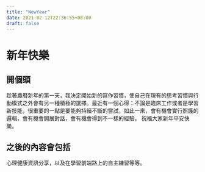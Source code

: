 ```yaml
---
title: "NewYear"
date: 2021-02-12T22:36:55+08:00
draft: false
---
```


# 新年快樂

## 開個頭

趁著農曆新年的第一天，我決定開始新的寫作習慣，使自己在現有的思考習慣與行動模式之外會有另一種積極的選擇。最近有一個心得：不論是臨床工作或者是學習新技能，很重要的一點是要能夠持續不斷的嘗試，如此一來，會有機會實行照護的邏輯，會有機會開展對話，會有機會得到不一樣的經驗。
祝福大家新年平安快樂。

## 之後的內容會包括

心理健康資訊分享，以及在學習前端路上的自主練習等等。
